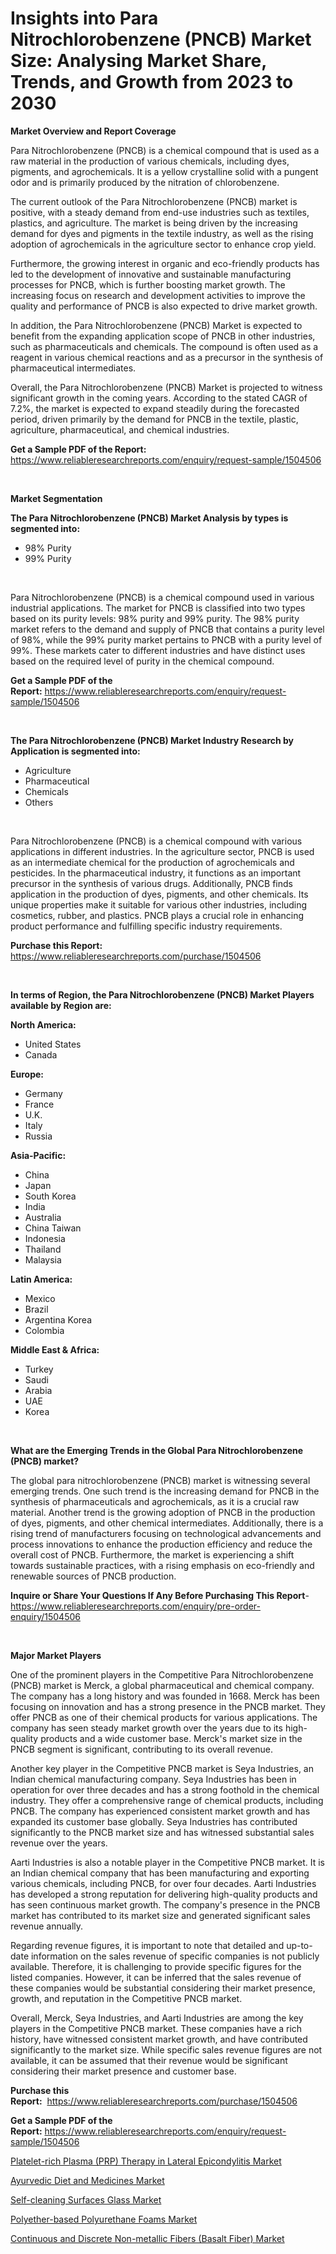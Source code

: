 <p><h1>Insights into Para Nitrochlorobenzene (PNCB) Market Size: Analysing Market Share, Trends, and Growth from 2023 to 2030</h1></p><p><strong>Market Overview and Report Coverage</strong></p>
<p><p>Para Nitrochlorobenzene (PNCB) is a chemical compound that is used as a raw material in the production of various chemicals, including dyes, pigments, and agrochemicals. It is a yellow crystalline solid with a pungent odor and is primarily produced by the nitration of chlorobenzene.</p><p>The current outlook of the Para Nitrochlorobenzene (PNCB) market is positive, with a steady demand from end-use industries such as textiles, plastics, and agriculture. The market is being driven by the increasing demand for dyes and pigments in the textile industry, as well as the rising adoption of agrochemicals in the agriculture sector to enhance crop yield.</p><p>Furthermore, the growing interest in organic and eco-friendly products has led to the development of innovative and sustainable manufacturing processes for PNCB, which is further boosting market growth. The increasing focus on research and development activities to improve the quality and performance of PNCB is also expected to drive market growth.</p><p>In addition, the Para Nitrochlorobenzene (PNCB) Market is expected to benefit from the expanding application scope of PNCB in other industries, such as pharmaceuticals and chemicals. The compound is often used as a reagent in various chemical reactions and as a precursor in the synthesis of pharmaceutical intermediates.</p><p>Overall, the Para Nitrochlorobenzene (PNCB) Market is projected to witness significant growth in the coming years. According to the stated CAGR of 7.2%, the market is expected to expand steadily during the forecasted period, driven primarily by the demand for PNCB in the textile, plastic, agriculture, pharmaceutical, and chemical industries.</p></p>
<p><strong>Get a Sample PDF of the Report:</strong> <a href="https://www.reliableresearchreports.com/enquiry/request-sample/1504506">https://www.reliableresearchreports.com/enquiry/request-sample/1504506</a></p>
<p>&nbsp;</p>
<p><strong>Market Segmentation</strong></p>
<p><strong>The Para Nitrochlorobenzene (PNCB) Market Analysis by types is segmented into:</strong></p>
<p><ul><li>98% Purity</li><li>99% Purity</li></ul></p>
<p>&nbsp;</p>
<p><p>Para Nitrochlorobenzene (PNCB) is a chemical compound used in various industrial applications. The market for PNCB is classified into two types based on its purity levels: 98% purity and 99% purity. The 98% purity market refers to the demand and supply of PNCB that contains a purity level of 98%, while the 99% purity market pertains to PNCB with a purity level of 99%. These markets cater to different industries and have distinct uses based on the required level of purity in the chemical compound.</p></p>
<p><strong>Get a Sample PDF of the Report:</strong>&nbsp;<a href="https://www.reliableresearchreports.com/enquiry/request-sample/1504506">https://www.reliableresearchreports.com/enquiry/request-sample/1504506</a></p>
<p>&nbsp;</p>
<p><strong>The Para Nitrochlorobenzene (PNCB) Market Industry Research by Application is segmented into:</strong></p>
<p><ul><li>Agriculture</li><li>Pharmaceutical</li><li>Chemicals</li><li>Others</li></ul></p>
<p>&nbsp;</p>
<p><p>Para Nitrochlorobenzene (PNCB) is a chemical compound with various applications in different industries. In the agriculture sector, PNCB is used as an intermediate chemical for the production of agrochemicals and pesticides. In the pharmaceutical industry, it functions as an important precursor in the synthesis of various drugs. Additionally, PNCB finds application in the production of dyes, pigments, and other chemicals. Its unique properties make it suitable for various other industries, including cosmetics, rubber, and plastics. PNCB plays a crucial role in enhancing product performance and fulfilling specific industry requirements.</p></p>
<p><strong>Purchase this Report:</strong>&nbsp; <a href="https://www.reliableresearchreports.com/purchase/1504506">https://www.reliableresearchreports.com/purchase/1504506</a></p>
<p>&nbsp;</p>
<p><strong>In terms of Region, the Para Nitrochlorobenzene (PNCB) Market Players available by Region are:</strong></p>
<p>
    <p> <strong> North America: </strong>
        <ul>
            <li>United States</li>
            <li>Canada</li>
        </ul>
        </p> 
    <p> <strong> Europe: </strong>
        <ul>
            <li>Germany</li>
            <li>France</li>
            <li>U.K.</li>
            <li>Italy</li>
            <li>Russia</li>
        </ul>
        </p> 
    <p> <strong> Asia-Pacific: </strong>
        <ul>
            <li>China</li>
            <li>Japan</li>
            <li>South Korea</li>
            <li>India</li>
            <li>Australia</li>
            <li>China Taiwan</li>
            <li>Indonesia</li>
            <li>Thailand</li>
            <li>Malaysia</li>
        </ul>
        </p> 
    <p> <strong> Latin America: </strong>
        <ul>
            <li>Mexico</li>
            <li>Brazil</li>
            <li>Argentina Korea</li>
            <li>Colombia</li>
        </ul>
        </p> 
    <p> <strong> Middle East & Africa: </strong>
        <ul>
            <li>Turkey</li>
            <li>Saudi</li>
            <li>Arabia</li>
            <li>UAE</li>
            <li>Korea</li>
        </ul>
    </p>
    </p>
<p>&nbsp;</p>
<p><strong>What are the Emerging Trends in the Global Para Nitrochlorobenzene (PNCB) market?</strong></p>
<p><p>The global para nitrochlorobenzene (PNCB) market is witnessing several emerging trends. One such trend is the increasing demand for PNCB in the synthesis of pharmaceuticals and agrochemicals, as it is a crucial raw material. Another trend is the growing adoption of PNCB in the production of dyes, pigments, and other chemical intermediates. Additionally, there is a rising trend of manufacturers focusing on technological advancements and process innovations to enhance the production efficiency and reduce the overall cost of PNCB. Furthermore, the market is experiencing a shift towards sustainable practices, with a rising emphasis on eco-friendly and renewable sources of PNCB production.</p></p>
<p><strong>Inquire or Share Your Questions If Any Before Purchasing This Report</strong>- <a href="https://www.reliableresearchreports.com/enquiry/pre-order-enquiry/1504506">https://www.reliableresearchreports.com/enquiry/pre-order-enquiry/1504506</a></p>
<p>&nbsp;</p>
<p><strong>Major Market Players</strong></p>
<p><p>One of the prominent players in the Competitive Para Nitrochlorobenzene (PNCB) market is Merck, a global pharmaceutical and chemical company. The company has a long history and was founded in 1668. Merck has been focusing on innovation and has a strong presence in the PNCB market. They offer PNCB as one of their chemical products for various applications. The company has seen steady market growth over the years due to its high-quality products and a wide customer base. Merck's market size in the PNCB segment is significant, contributing to its overall revenue.</p><p>Another key player in the Competitive PNCB market is Seya Industries, an Indian chemical manufacturing company. Seya Industries has been in operation for over three decades and has a strong foothold in the chemical industry. They offer a comprehensive range of chemical products, including PNCB. The company has experienced consistent market growth and has expanded its customer base globally. Seya Industries has contributed significantly to the PNCB market size and has witnessed substantial sales revenue over the years.</p><p>Aarti Industries is also a notable player in the Competitive PNCB market. It is an Indian chemical company that has been manufacturing and exporting various chemicals, including PNCB, for over four decades. Aarti Industries has developed a strong reputation for delivering high-quality products and has seen continuous market growth. The company's presence in the PNCB market has contributed to its market size and generated significant sales revenue annually.</p><p>Regarding revenue figures, it is important to note that detailed and up-to-date information on the sales revenue of specific companies is not publicly available. Therefore, it is challenging to provide specific figures for the listed companies. However, it can be inferred that the sales revenue of these companies would be substantial considering their market presence, growth, and reputation in the Competitive PNCB market.</p><p>Overall, Merck, Seya Industries, and Aarti Industries are among the key players in the Competitive PNCB market. These companies have a rich history, have witnessed consistent market growth, and have contributed significantly to the market size. While specific sales revenue figures are not available, it can be assumed that their revenue would be significant considering their market presence and customer base.</p></p>
<p><strong>Purchase this Report:</strong>&nbsp;&nbsp;<a href="https://www.reliableresearchreports.com/purchase/1504506">https://www.reliableresearchreports.com/purchase/1504506</a></p>
<p></p>
<p><strong>Get a Sample PDF of the Report:</strong>&nbsp;<a href="https://www.reliableresearchreports.com/enquiry/request-sample/1504506">https://www.reliableresearchreports.com/enquiry/request-sample/1504506</a></p>
<p><p><a href="https://github.com/FassouRP/Market-Research-Report-List-2/blob/main/platelet-rich-plasma-prp-therapy-in-lateral-epicondylitis-market.md">Platelet-rich Plasma (PRP) Therapy in Lateral Epicondylitis Market</a></p><p><a href="https://github.com/rexevange/Market-Research-Report-List-2/blob/main/ayurvedic-diet-and-medicines-market.md">Ayurvedic Diet and Medicines Market</a></p><p><a href="https://github.com/castoriffic/Market-Research-Report-List-2/blob/main/self-cleaning-surfaces-glass-market.md">Self-cleaning Surfaces Glass Market</a></p><p><a href="https://github.com/lilstefpacute/Market-Research-Report-List-2/blob/main/polyether-based-polyurethane-foams-market.md">Polyether-based Polyurethane Foams Market</a></p><p><a href="https://github.com/ashepherd82/Market-Research-Report-List-2/blob/main/continuous-and-discrete-non-metallic-fibers-basalt-fiber-market.md">Continuous and Discrete Non-metallic Fibers (Basalt Fiber) Market</a></p></p>